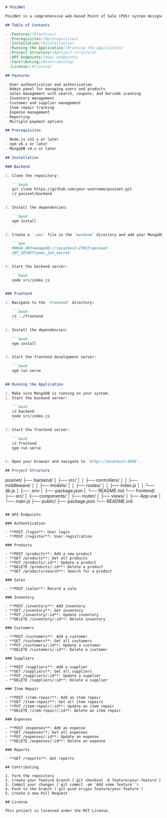 ````markdown
# PosiNet

PosiNet is a comprehensive web-based Point of Sale (POS) system designed to manage sales, inventory, customers, suppliers, item repairs, expenses, and reports. It also includes advanced features like coupon management, barcode scanning, and multiple payment options. The frontend is built with Vue.js, while the backend is powered by Node.js and MongoDB.

## Table of Contents

- [Features](#features)
- [Prerequisites](#prerequisites)
- [Installation](#installation)
- [Running the Application](#running-the-application)
- [Project Structure](#project-structure)
- [API Endpoints](#api-endpoints)
- [Contributing](#contributing)
- [License](#license)

## Features

- User authentication and authorization
- Admin panel for managing users and products
- Sales management with search, coupons, and barcode scanning
- Inventory management
- Customer and supplier management
- Item repair tracking
- Expense management
- Reporting
- Multiple payment options

## Prerequisites

- Node.js v12.x or later
- npm v6.x or later
- MongoDB v4.x or later

## Installation

### Backend

1. Clone the repository:

   ```bash
   git clone https://github.com/your-username/posinet.git
   cd posinet/backend
   ```

2. Install the dependencies:

   ```bash
   npm install
   ```

3. Create a `.env` file in the `backend` directory and add your MongoDB connection string and JWT secret:

   ```env
   MONGO_URI=mongodb://localhost:27017/posinet
   JWT_SECRET=your_jwt_secret
   ```

4. Start the backend server:

   ```bash
   node src/index.js
   ```

### Frontend

1. Navigate to the `frontend` directory:

   ```bash
   cd ../frontend
   ```

2. Install the dependencies:

   ```bash
   npm install
   ```

3. Start the frontend development server:

   ```bash
   npm run serve
   ```

## Running the Application

1. Make sure MongoDB is running on your system.
2. Start the backend server:

   ```bash
   cd backend
   node src/index.js
   ```

3. Start the frontend server:

   ```bash
   cd frontend
   npm run serve
   ```

4. Open your browser and navigate to `http://localhost:8080`.

## Project Structure
````

posinet/
├── backend/
│ ├── src/
│ │ ├── controllers/
│ │ ├── middleware/
│ │ ├── models/
│ │ ├── routes/
│ │ ├── index.js
│ │ └── db.js
│ ├── .env
│ ├── package.json
│ └── README.md
└── frontend/
├── src/
│ ├── components/
│ ├── router/
│ ├── views/
│ ├── App.vue
│ └── main.js
├── public/
├── package.json
└── README.md

```

## API Endpoints

### Authentication

- **POST /login**: User login
- **POST /register**: User registration

### Products

- **POST /products**: Add a new product
- **GET /products**: Get all products
- **PUT /products/:id**: Update a product
- **DELETE /products/:id**: Delete a product
- **GET /products/search**: Search for a product

### Sales

- **POST /sales**: Record a sale

### Inventory

- **POST /inventory**: Add inventory
- **GET /inventory**: Get inventory
- **PUT /inventory/:id**: Update inventory
- **DELETE /inventory/:id**: Delete inventory

### Customers

- **POST /customers**: Add a customer
- **GET /customers**: Get all customers
- **PUT /customers/:id**: Update a customer
- **DELETE /customers/:id**: Delete a customer

### Suppliers

- **POST /suppliers**: Add a supplier
- **GET /suppliers**: Get all suppliers
- **PUT /suppliers/:id**: Update a supplier
- **DELETE /suppliers/:id**: Delete a supplier

### Item Repair

- **POST /item-repair**: Add an item repair
- **GET /item-repair**: Get all item repairs
- **PUT /item-repair/:id**: Update an item repair
- **DELETE /item-repair/:id**: Delete an item repair

### Expenses

- **POST /expenses**: Add an expense
- **GET /expenses**: Get all expenses
- **PUT /expenses/:id**: Update an expense
- **DELETE /expenses/:id**: Delete an expense

### Reports

- **GET /reports**: Get reports

## Contributing

1. Fork the repository
2. Create your feature branch (`git checkout -b feature/your-feature`)
3. Commit your changes (`git commit -am 'Add some feature'`)
4. Push to the branch (`git push origin feature/your-feature`)
5. Create a new Pull Request

## License

This project is licensed under the MIT License.
```
